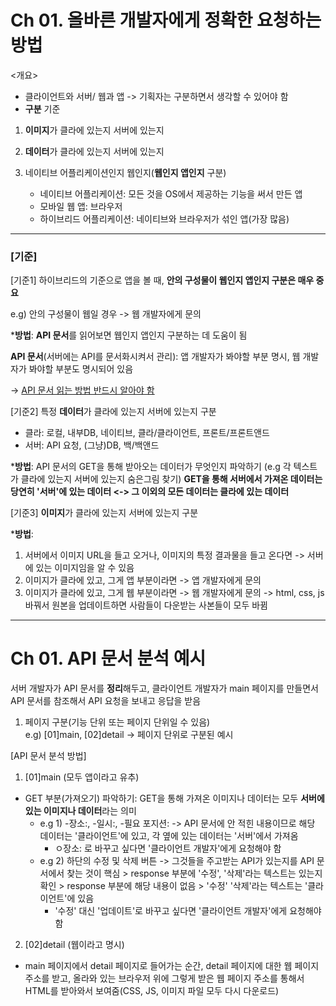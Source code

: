 # Ch 01. 올바른 개발자에게 정확한 요청하는 방법
<개요>
- 클라이언트와 서버/ 웹과 앱 -> 기획자는 구분하면서 생각할 수 있어야 함
- **구분** 기준
 1) **이미지**가 클라에 있는지 서버에 있는지
 
 2) **데이터**가 클라에 있는지 서버에 있는지 
 
 3) 네이티브 어플리케이션인지 웹인지(**웹인지 앱인지** 구분)
    - 네이티브 어플리케이션: 모든 것을 OS에서 제공하는 기능을 써서 만든 앱
    - 모바일 웹 앱: 브라우저
    - 하이브리드 어플리케이션: 네이티브와 브라우저가 섞인 앱(가장 많음)
 ---
### [기준]
[기준1] 하이브리드의 기준으로 앱을 볼 때, **안의 구성물이 웹인지 앱인지 구분은 매우 중요**

e.g) 안의 구성물이 웹일 경우 -> 웹 개발자에게 문의

***방법**: **API 문서**를 읽어보면 웹인지 앱인지 구분하는 데 도움이 됨

**API 문서**(서버에는 API를 문서화시켜서 관리): 앱 개발자가 봐야할 부분 명시, 웹 개발자가 봐야할 부분도 명시되어 있음

-> <u>API 문서 읽는 방법 반드시 알아야 함</u>

[기준2] 특정 **데이터**가 클라에 있는지 서버에 있는지 구분
- 클라: 로컬, 내부DB, 네이티브, 클라/클라이언트, 프론트/프론트앤드
- 서버: API 요청, (그냥)DB, 백/백앤드

***방법**: API 문서의 GET을 통해 받아오는 데이터가 무엇인지 파악하기 (e.g 각 텍스트가 클라에 있는지 서버에 있는지 숨은그림 찾기)
**GET을 통해 서버에서 가져온 데이터는 당연히 '서버'에 있는 데이터 <-> 그 이외의 모든 데이터는 클라에 있는 데이터** 

[기준3] **이미지**가 클라에 있는지 서버에 있는지 구분

***방법**:
1) 서버에서 이미지 URL을 들고 오거나, 이미지의 특정 결과물을 들고 온다면 -> 서버에 있는 이미지임을 알 수 있음
2) 이미지가 클라에 있고, 그게 앱 부분이라면 -> 앱 개발자에게 문의 
3) 이미지가 클라에 있고, 그게 웹 부분이라면 -> 웹 개발자에게 문의 -> html, css, js 바꿔서 원본을 업데이트하면 사람들이 다운받는 사본들이 모두 바뀜

---
# Ch 01. API 문서 분석 예시

서버 개발자가 API 문서를 **정리**해두고, 클라이언트 개발자가 main 페이지를 만들면서 API 문서를 참조해서 API 요청을 보내고 응답을 받음
1. 페이지 구분(기능 단위 또는 페이지 단위일 수 있음)</br>
 e.g) [01]main, [02]detail -> 페이지 단위로 구분된 예시

[API 문서 분석 방법]
1) [01]main (모두 앱이라고 유추)
- GET 부분(가져오기) 파악하기: GET을 통해 가져온 이미지나 데이터는 모두 **서버에 있는 이미지나 데이터**라는 의미
   - e.g 1) -장소:, -일시:, -필요 포지션: -> API 문서에 안 적힌 내용이므로 해당 데이터는 '클라이언트'에 있고, 각 옆에 있는 데이터는 '서버'에서 가져옴 
     - ㅇ장소: 로 바꾸고 싶다면 '클라이언트 개발자'에게 요청해야 함
   - e.g 2) 하단의 수정 및 삭제 버튼 -> 그것들을 주고받는 API가 있는지를 API 문서에서 찾는 것이 핵심 > response 부분에 '수정', '삭제'라는 텍스트는 있는지 확인 > response 부분에 해당 내용이 없음 > '수정' '삭제'라는 텍스트는 '클라이언트'에 있음
     - '수정' 대신 '업데이트'로 바꾸고 싶다면 '클라이언트 개발자'에게 요청해야 함 

2) [02]detail (웹이라고 명시)
- main 페이지에서 detail 페이지로 들어가는 순간, detail 페이지에 대한 웹 페이지 주소를 받고, 올라와 있는 브라우저 위에 그렇게 받은 웹 페이지 주소를 통해서 HTML를 받아와서 보여줌(CSS, JS, 이미지 파일 모두 다시 다운로드) 
